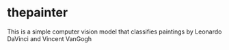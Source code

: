 # thepainter
This is a simple computer vision model that classifies paintings by Leonardo DaVinci and Vincent VanGogh
